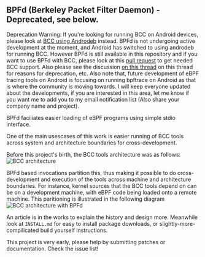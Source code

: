 ## BPFd (Berkeley Packet Filter Daemon) - Deprecated, see below.

Deprecation Warning:
If you're looking for running BCC on Android devices, please look at [BCC using
Androdeb](https://github.com/joelagnel/androdeb/blob/master/BCC.md) instead.
BPFd is not undergoing active development at the moment, and Android has
switched to using androdeb for running BCC. However BPFd is still available in
this repository and if you want to use BPFd with BCC, please look at this [pull
request](https://github.com/iovisor/bcc/pull/1675) to get needed BCC support.
Also please see the discussion [on this thread](https://github.com/iovisor/bcc/pull/2298)
on this thread for reasons for deprecation, etc. Also note that, future development
of eBPF tracing tools on Android is focusing on running bpftrace on Android as that
is where the community is moving towards. I will keep everyone updated about the
developments, if you are interested in this area, let me know if you want me to
add you to my email notification list (Also share your company name and project).

BPFd faciliates easier loading of eBPF programs using simple stdio interface.

One of the main usescases of this work is easier running of BCC tools across
system and architecture boundaries for cross-development.

Before this project's birth, the BCC tools architecture was as follows: ![BCC
architecture](images/bcc-arch.png) 

BPFd based invocations partition this, thus making it possible to do
cross-development and execution of the tools across machine and architecture
boundaries. For instance, kernel sources that the BCC tools depend on can be on
a development machine, with eBPF code being loaded onto a remote machine. This
paritioning is illustrated in the following diagram ![BCC architecture with
BPFd](images/bcc-with-bpfd-arch.png) 

An article is in the works to explain the history and design more. Meanwhile
look at `INSTALL.md` for easy to install package downloads, or
slightly-more-compilicated build yourself instructions.

This project is very early, please help by submitting patches or documentation.
Check the issue list!
